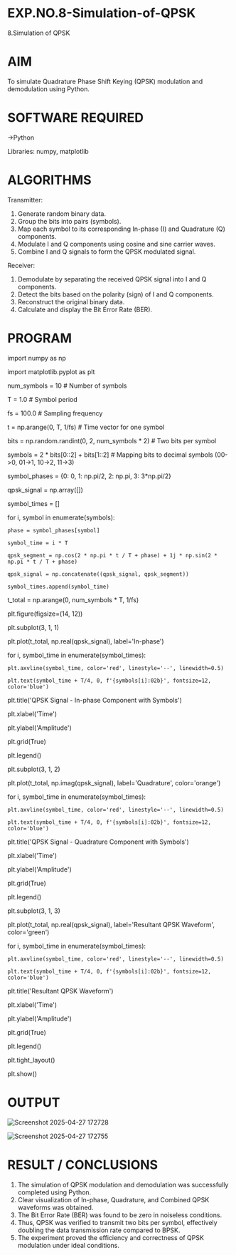 # EXP.NO.8-Simulation-of-QPSK

8.Simulation of QPSK

# AIM
To simulate Quadrature Phase Shift Keying (QPSK) modulation and demodulation using Python.

# SOFTWARE REQUIRED
->Python 
   
   Libraries: numpy, matplotlib

# ALGORITHMS
Transmitter:
1. Generate random binary data.
2. Group the bits into pairs (symbols).
3. Map each symbol to its corresponding In-phase (I) and Quadrature (Q) components.
4. Modulate I and Q components using cosine and sine carrier waves.
5. Combine I and Q signals to form the QPSK modulated signal.

Receiver:
1. Demodulate by separating the received QPSK signal into I and Q components.
2. Detect the bits based on the polarity (sign) of I and Q components.
3. Reconstruct the original binary data.
4. Calculate and display the Bit Error Rate (BER).

# PROGRAM
import numpy as np

import matplotlib.pyplot as plt

num_symbols = 10  # Number of symbols

T = 1.0           # Symbol period

fs = 100.0        # Sampling frequency

t = np.arange(0, T, 1/fs)  # Time vector for one symbol

bits = np.random.randint(0, 2, num_symbols * 2)  # Two bits per symbol

symbols = 2 * bits[0::2] + bits[1::2]             # Mapping bits to decimal symbols (00->0, 01->1, 10->2, 11->3)

symbol_phases = {0: 0, 1: np.pi/2, 2: np.pi, 3: 3*np.pi/2}

qpsk_signal = np.array([])

symbol_times = []

for i, symbol in enumerate(symbols):

    phase = symbol_phases[symbol]

    symbol_time = i * T

    qpsk_segment = np.cos(2 * np.pi * t / T + phase) + 1j * np.sin(2 * np.pi * t / T + phase)

    qpsk_signal = np.concatenate((qpsk_signal, qpsk_segment))

    symbol_times.append(symbol_time)

t_total = np.arange(0, num_symbols * T, 1/fs)

plt.figure(figsize=(14, 12))

plt.subplot(3, 1, 1)

plt.plot(t_total, np.real(qpsk_signal), label='In-phase')

for i, symbol_time in enumerate(symbol_times):

    plt.axvline(symbol_time, color='red', linestyle='--', linewidth=0.5)

    plt.text(symbol_time + T/4, 0, f'{symbols[i]:02b}', fontsize=12, color='blue')

plt.title('QPSK Signal - In-phase Component with Symbols')

plt.xlabel('Time')

plt.ylabel('Amplitude')

plt.grid(True)

plt.legend()

plt.subplot(3, 1, 2)

plt.plot(t_total, np.imag(qpsk_signal), label='Quadrature', color='orange')

for i, symbol_time in enumerate(symbol_times):

    plt.axvline(symbol_time, color='red', linestyle='--', linewidth=0.5)

    plt.text(symbol_time + T/4, 0, f'{symbols[i]:02b}', fontsize=12, color='blue')

plt.title('QPSK Signal - Quadrature Component with Symbols')

plt.xlabel('Time')

plt.ylabel('Amplitude')

plt.grid(True)

plt.legend()

plt.subplot(3, 1, 3)

plt.plot(t_total, np.real(qpsk_signal), label='Resultant QPSK Waveform', color='green')

for i, symbol_time in enumerate(symbol_times):

    plt.axvline(symbol_time, color='red', linestyle='--', linewidth=0.5)

    plt.text(symbol_time + T/4, 0, f'{symbols[i]:02b}', fontsize=12, color='blue')

plt.title('Resultant QPSK Waveform')

plt.xlabel('Time')

plt.ylabel('Amplitude')

plt.grid(True)

plt.legend()

plt.tight_layout()

plt.show()

# OUTPUT
![Screenshot 2025-04-27 172728](https://github.com/user-attachments/assets/b9242b54-bc02-44c2-8cd5-3ec6933e2379)

![Screenshot 2025-04-27 172755](https://github.com/user-attachments/assets/70afa630-18c9-4623-84fd-00d14feea5cf)

# RESULT / CONCLUSIONS
1. The simulation of QPSK modulation and demodulation was successfully completed using Python.
2. Clear visualization of In-phase, Quadrature, and Combined QPSK waveforms was obtained.
3. The Bit Error Rate (BER) was found to be zero in noiseless conditions.
4. Thus, QPSK was verified to transmit two bits per symbol, effectively doubling the data transmission rate compared to BPSK.
5. The experiment proved the efficiency and correctness of QPSK modulation under ideal conditions.
